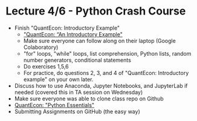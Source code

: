 Lecture 4/6 - Python Crash Course
==================================

* Finish "QuantEcon: Introductory Example"
    * ["QuantEcon: “An Introductory Example"](https://lectures.quantecon.org/py/python_by_example.html)
    * Make sure everyone can follow along on their laptop (Google Colaboratory)
    * "for" loops, "while" loops, list comprehension, Python lists, random number generators, conditional statements
    * Do exercises 1,5,6
    * For practice, do questions 2, 3, and 4 of "QuantEcon: Introductory example" on your own later.
* Discuss how to use Anaconda, Jupyter Notebooks, and JupyterLab if needed (covered this in TA session on Wednesday)
* Make sure everyone was able to clone class repo on Github
* [QuantEcon: "Python Essentials"](https://lectures.quantecon.org/py/python_essentials.html)
* Submitting Assignments on GitHub (the easy way)